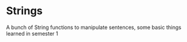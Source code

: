 # Strings

A bunch of String functions to manipulate sentences, some basic things learned in semester 1
